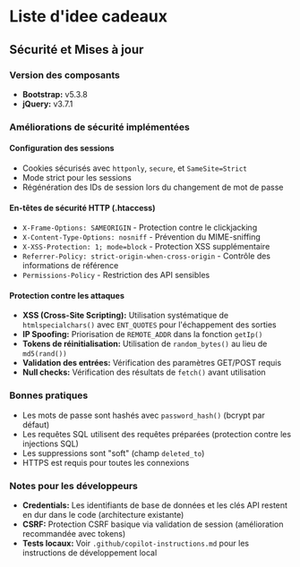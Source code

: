 # Liste d'idee cadeaux

## Sécurité et Mises à jour

### Version des composants

- **Bootstrap:** v5.3.8
- **jQuery:** v3.7.1

### Améliorations de sécurité implémentées

#### Configuration des sessions

- Cookies sécurisés avec `httponly`, `secure`, et `SameSite=Strict`
- Mode strict pour les sessions
- Régénération des IDs de session lors du changement de mot de passe

#### En-têtes de sécurité HTTP (.htaccess)

- `X-Frame-Options: SAMEORIGIN` - Protection contre le clickjacking
- `X-Content-Type-Options: nosniff` - Prévention du MIME-sniffing
- `X-XSS-Protection: 1; mode=block` - Protection XSS supplémentaire
- `Referrer-Policy: strict-origin-when-cross-origin` - Contrôle des informations de référence
- `Permissions-Policy` - Restriction des API sensibles

#### Protection contre les attaques

- **XSS (Cross-Site Scripting):** Utilisation systématique de `htmlspecialchars()` avec `ENT_QUOTES` pour l'échappement des sorties
- **IP Spoofing:** Priorisation de `REMOTE_ADDR` dans la fonction `getIp()`
- **Tokens de réinitialisation:** Utilisation de `random_bytes()` au lieu de `md5(rand())`
- **Validation des entrées:** Vérification des paramètres GET/POST requis
- **Null checks:** Vérification des résultats de `fetch()` avant utilisation

### Bonnes pratiques

- Les mots de passe sont hashés avec `password_hash()` (bcrypt par défaut)
- Les requêtes SQL utilisent des requêtes préparées (protection contre les injections SQL)
- Les suppressions sont "soft" (champ `deleted_to`)
- HTTPS est requis pour toutes les connexions

### Notes pour les développeurs

- **Credentials:** Les identifiants de base de données et les clés API restent en dur dans le code (architecture existante)
- **CSRF:** Protection CSRF basique via validation de session (amélioration recommandée avec tokens)
- **Tests locaux:** Voir `.github/copilot-instructions.md` pour les instructions de développement local
